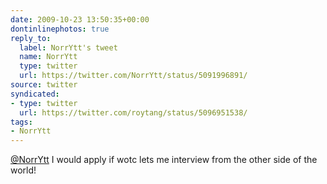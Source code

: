 ```yaml
---
date: 2009-10-23 13:50:35+00:00
dontinlinephotos: true
reply_to:
  label: NorrYtt's tweet
  name: NorrYtt
  type: twitter
  url: https://twitter.com/NorrYtt/status/5091996891/
source: twitter
syndicated:
- type: twitter
  url: https://twitter.com/roytang/status/5096951538/
tags:
- NorrYtt
---
```


[@NorrYtt](https://twitter.com/NorrYtt/) I would apply if wotc lets me interview from the other side of the world!